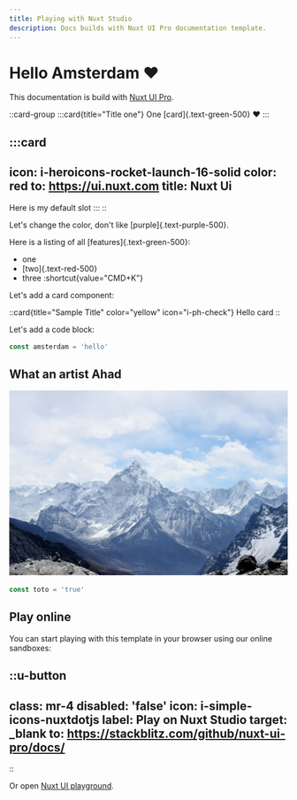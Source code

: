 ```yaml
---
title: Playing with Nuxt Studio
description: Docs builds with Nuxt UI Pro documentation template.
---
```


# Hello Amsterdam ❤️

This documentation is build with [Nuxt UI Pro](https://ui.nuxt.com/pro).

::card-group
  :::card{title="Title one"}
  One [card]{.text-green-500} ❤️
  :::

  :::card
  ---
  icon: i-heroicons-rocket-launch-16-solid
  color: red
  to: https://ui.nuxt.com
  title: Nuxt Ui
  ---
  Here is my default slot
  :::
::

Let's change the color, don't like [purple]{.text-purple-500}.

Here is a listing of all [features]{.text-green-500}:

- one
- [two]{.text-red-500}
- three :shortcut{value="CMD+K"}

Let's add a card component:

::card{title="Sample Title" color="yellow" icon="i-ph-check"}
Hello card
::

Let's add a code block:

```js [amsterdam.vue]
const amsterdam = 'hello'
```

## What an artist Ahad

![Mountain.jpg](/Mountain.jpg)

```js
const toto = 'true'
```

## Play online

You can start playing with this template in your browser using our online sandboxes:

::u-button
---
class: mr-4
disabled: 'false'
icon: i-simple-icons-nuxtdotjs
label: Play on Nuxt Studio
target: _blank
to: https://stackblitz.com/github/nuxt-ui-pro/docs/
---
::

Or open [Nuxt UI playground](https://ui.nuxt.com/playground).
